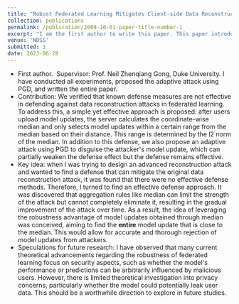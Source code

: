 ```yaml
---
title: "Robust Federated Learning Mitigates Client-side Data Reconstruction Attacks"
collection: publications
permalink: /publication/2009-10-01-paper-title-number-1
excerpt: "I am the first author to write this paper. This paper introduces an aggregation rule to mitigate data reconstruction attacks. Additionally, it presents an adaptive attack that has the capability to subtly undermine the proposed defense. &nbsp;&nbsp;&nbsp;&nbsp;&nbsp;<a href='/publication/2009-10-01-paper-title-number-1' target='_blank' style='color: #007bff; text-decoration: none; font-size: 20px;'>details...</a>"
venue: 'NDSS'
submitted: 1
date: 2023-06-28
---
```

* First author. &nbsp;Supervisor: Prof. Neil Zhenqiang Gong, Duke University. I have conducted all experiments, proposed the adaptive attack using PGD, and written the entire paper.
* Contribution: We verified that known defense measures are not effective in defending against data reconstruction attacks in federated learning. To address this, a simple yet effective approach is proposed: after users upload model updates, the server calculates the coordinate-wise median and only selects model updates within a certain range from the median based on their distance. This range is determined by the l2 norm of the median. In addition to this defense, we also propose an adaptive attack using PGD to disguise the attacker's model update, which can partially weaken the defense effect but the defense remains effective.
* Key idea: when I was trying to design an advanced reconstruction attack and wanted to find a defense that can mitigate the original data reconstruction attack, it was found that there were no effective defense methods. Therefore, I turned to find an effective defense approach. It was discovered that aggregation rules like median can limit the strength of the attack but cannot completely eliminate it, resulting in the gradual improvement of the attack over time. As a result, the idea of leveraging the robustness advantage of model updates obtained through median was conceived, aiming to find the **entire** model update that is close to the median. This would allow for accurate and thorough rejection of model updates from attackers.
* Speculations for future research: I have observed that many current theoretical advancements regarding the robustness of federated learning focus on security aspects, such as whether the model's performance or predictions can be arbitrarily influenced by malicious users. However, there is limited theoretical investigation into privacy concerns, particularly whether the model could potentially leak user data. This should be a worthwhile direction to explore in future studies.


